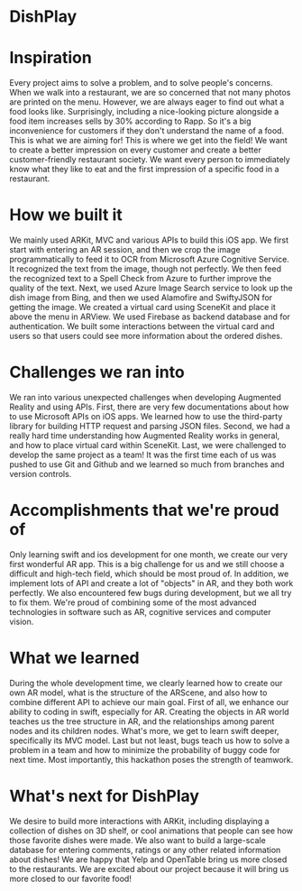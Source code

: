 # DishPlay
# Inspiration
Every project aims to solve a problem, and to solve people's concerns. When we walk into a restaurant, we are so concerned that not many photos are printed on the menu. However, we are always eager to find out what a food looks like. Surprisingly, including a nice-looking picture alongside a food item increases sells by 30% according to Rapp. So it's a big inconvenience for customers if they don't understand the name of a food. This is what we are aiming for! This is where we get into the field! We want to create a better impression on every customer and create a better customer-friendly restaurant society. We want every person to immediately know what they like to eat and the first impression of a specific food in a restaurant.

# How we built it
We mainly used ARKit, MVC and various APIs to build this iOS app. We first start with entering an AR session, and then we crop the image programmatically to feed it to OCR from Microsoft Azure Cognitive Service. It recognized the text from the image, though not perfectly. We then feed the recognized text to a Spell Check from Azure to further improve the quality of the text. Next, we used Azure Image Search service to look up the dish image from Bing, and then we used Alamofire and SwiftyJSON for getting the image. We created a virtual card using SceneKit and place it above the menu in ARView. We used Firebase as backend database and for authentication. We built some interactions between the virtual card and users so that users could see more information about the ordered dishes.

# Challenges we ran into
We ran into various unexpected challenges when developing Augmented Reality and using APIs. First, there are very few documentations about how to use Microsoft APIs on iOS apps. We learned how to use the third-party library for building HTTP request and parsing JSON files. Second, we had a really hard time understanding how Augmented Reality works in general, and how to place virtual card within SceneKit. Last, we were challenged to develop the same project as a team! It was the first time each of us was pushed to use Git and Github and we learned so much from branches and version controls.

# Accomplishments that we're proud of
Only learning swift and ios development for one month, we create our very first wonderful AR app. This is a big challenge for us and we still choose a difficult and high-tech field, which should be most proud of. In addition, we implement lots of API and create a lot of "objects" in AR, and they both work perfectly. We also encountered few bugs during development, but we all try to fix them. We're proud of combining some of the most advanced technologies in software such as AR, cognitive services and computer vision.

# What we learned
During the whole development time, we clearly learned how to create our own AR model, what is the structure of the ARScene, and also how to combine different API to achieve our main goal. First of all, we enhance our ability to coding in swift, especially for AR. Creating the objects in AR world teaches us the tree structure in AR, and the relationships among parent nodes and its children nodes. What's more, we get to learn swift deeper, specifically its MVC model. Last but not least, bugs teach us how to solve a problem in a team and how to minimize the probability of buggy code for next time. Most importantly, this hackathon poses the strength of teamwork.

# What's next for DishPlay
We desire to build more interactions with ARKit, including displaying a collection of dishes on 3D shelf, or cool animations that people can see how those favorite dishes were made. We also want to build a large-scale database for entering comments, ratings or any other related information about dishes! We are happy that Yelp and OpenTable bring us more closed to the restaurants. We are excited about our project because it will bring us more closed to our favorite food!
